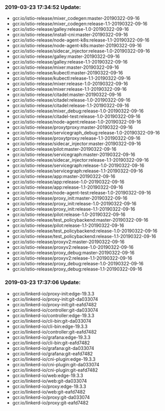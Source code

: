 ### 2019-03-23 17:34:52 Update:

- gcr.io/istio-release/mixer_codegen:master-20190322-09-16
- gcr.io/istio-release/mixer_codegen:release-1.1-20190322-09-16
- gcr.io/istio-release/galley:release-1.0-20190322-09-16
- gcr.io/istio-release/install-cni:master-20190322-09-16
- gcr.io/istio-release/node-agent-k8s:release-1.1-20190322-09-16
- gcr.io/istio-release/node-agent-k8s:master-20190322-09-16
- gcr.io/istio-release/sidecar_injector:release-1.0-20190322-09-16
- gcr.io/istio-release/galley:master-20190322-09-16
- gcr.io/istio-release/galley:release-1.1-20190322-09-16
- gcr.io/istio-release/mixer:master-20190322-09-16
- gcr.io/istio-release/kubectl:master-20190322-09-16
- gcr.io/istio-release/kubectl:release-1.1-20190322-09-16
- gcr.io/istio-release/mixer:release-1.0-20190322-09-16
- gcr.io/istio-release/mixer:release-1.1-20190322-09-16
- gcr.io/istio-release/citadel:master-20190322-09-16
- gcr.io/istio-release/citadel:release-1.0-20190322-09-16
- gcr.io/istio-release/citadel:release-1.1-20190322-09-16
- gcr.io/istio-release/mixer_debug:release-1.0-20190322-09-16
- gcr.io/istio-release/citadel-test:release-1.0-20190322-09-16
- gcr.io/istio-release/node-agent:release-1.0-20190322-09-16
- gcr.io/istio-release/proxytproxy:master-20190322-09-16
- gcr.io/istio-release/servicegraph_debug:release-1.0-20190322-09-16
- gcr.io/istio-release/proxytproxy:release-1.1-20190322-09-16
- gcr.io/istio-release/sidecar_injector:master-20190322-09-16
- gcr.io/istio-release/pilot:master-20190322-09-16
- gcr.io/istio-release/servicegraph:master-20190322-09-16
- gcr.io/istio-release/sidecar_injector:release-1.1-20190322-09-16
- gcr.io/istio-release/servicegraph:release-1.0-20190322-09-16
- gcr.io/istio-release/servicegraph:release-1.1-20190322-09-16
- gcr.io/istio-release/app:master-20190322-09-16
- gcr.io/istio-release/app:release-1.0-20190322-09-16
- gcr.io/istio-release/app:release-1.1-20190322-09-16
- gcr.io/istio-release/node-agent-test:release-1.0-20190322-09-16
- gcr.io/istio-release/proxy_init:master-20190322-09-16
- gcr.io/istio-release/proxy_init:release-1.0-20190322-09-16
- gcr.io/istio-release/proxy_init:release-1.1-20190322-09-16
- gcr.io/istio-release/pilot:release-1.0-20190322-09-16
- gcr.io/istio-release/test_policybackend:master-20190322-09-16
- gcr.io/istio-release/pilot:release-1.1-20190322-09-16
- gcr.io/istio-release/test_policybackend:release-1.0-20190322-09-16
- gcr.io/istio-release/test_policybackend:release-1.1-20190322-09-16
- gcr.io/istio-release/proxyv2:master-20190322-09-16
- gcr.io/istio-release/proxyv2:release-1.0-20190322-09-16
- gcr.io/istio-release/proxy_debug:master-20190322-09-16
- gcr.io/istio-release/proxyv2:release-1.1-20190322-09-16
- gcr.io/istio-release/proxy_debug:release-1.0-20190322-09-16
- gcr.io/istio-release/proxy_debug:release-1.1-20190322-09-16
### 2019-03-23 17:37:06 Update:

- gcr.io/linkerd-io/proxy-init:edge-19.3.3
- gcr.io/linkerd-io/proxy-init:git-da033074
- gcr.io/linkerd-io/proxy-init:git-eafd7482
- gcr.io/linkerd-io/controller:git-da033074
- gcr.io/linkerd-io/controller:edge-19.3.3
- gcr.io/linkerd-io/cli-bin:git-da033074
- gcr.io/linkerd-io/cli-bin:edge-19.3.3
- gcr.io/linkerd-io/controller:git-eafd7482
- gcr.io/linkerd-io/grafana:edge-19.3.3
- gcr.io/linkerd-io/cli-bin:git-eafd7482
- gcr.io/linkerd-io/grafana:git-da033074
- gcr.io/linkerd-io/grafana:git-eafd7482
- gcr.io/linkerd-io/cni-plugin:edge-19.3.3
- gcr.io/linkerd-io/cni-plugin:git-da033074
- gcr.io/linkerd-io/cni-plugin:git-eafd7482
- gcr.io/linkerd-io/web:edge-19.3.3
- gcr.io/linkerd-io/web:git-da033074
- gcr.io/linkerd-io/proxy:edge-19.3.3
- gcr.io/linkerd-io/web:git-eafd7482
- gcr.io/linkerd-io/proxy:git-da033074
- gcr.io/linkerd-io/proxy:git-eafd7482

